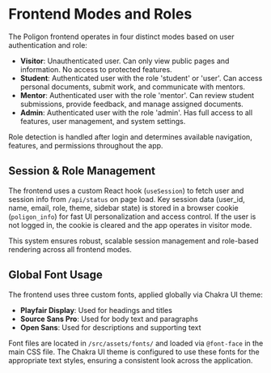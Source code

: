 # Frontend Modes and Roles

The Poligon frontend operates in four distinct modes based on user authentication and role:

- **Visitor**: Unauthenticated user. Can only view public pages and information. No access to protected features.
- **Student**: Authenticated user with the role 'student' or 'user'. Can access personal documents, submit work, and communicate with mentors.
- **Mentor**: Authenticated user with the role 'mentor'. Can review student submissions, provide feedback, and manage assigned documents.
- **Admin**: Authenticated user with the role 'admin'. Has full access to all features, user management, and system settings.

Role detection is handled after login and determines available navigation, features, and permissions throughout the app.



## Session & Role Management

The frontend uses a custom React hook (`useSession`) to fetch user and session info from `/api/status` on page load. Key session data (user_id, name, email, role, theme, sidebar state) is stored in a browser cookie (`poligon_info`) for fast UI personalization and access control. If the user is not logged in, the cookie is cleared and the app operates in visitor mode.

This system ensures robust, scalable session management and role-based rendering across all frontend modes.

## Global Font Usage

The frontend uses three custom fonts, applied globally via Chakra UI theme:

- **Playfair Display**: Used for headings and titles
- **Source Sans Pro**: Used for body text and paragraphs
- **Open Sans**: Used for descriptions and supporting text

Font files are located in `/src/assets/fonts/` and loaded via `@font-face` in the main CSS file. The Chakra UI theme is configured to use these fonts for the appropriate text styles, ensuring a consistent look across the application.
